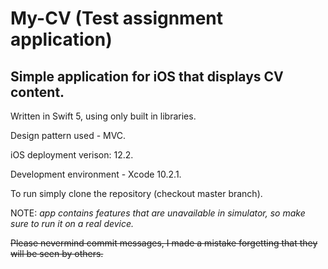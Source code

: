 # My-CV (Test assignment application)
## Simple application for iOS that displays CV content.

Written in Swift 5, using only built in libraries.

Design pattern used - MVC.

iOS deployment verison: 12.2.

Development environment - Xcode 10.2.1.

To run simply clone the repository (checkout master branch).

NOTE: _app contains features that are unavailable in simulator, so make sure to run it on a real device._ 

~~Please nevermind commit messages, I made a mistake forgetting that they will be seen by others.~~

